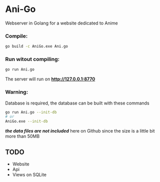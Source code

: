 # Ani-Go

Webserver in Golang for a website dedicated to Anime

### Compile:
```sh
go build -c AniGo.exe Ani.go
```

### Run witout compiling:
```sh
go run Ani.go
```
The server will run on **http://127.0.0.1:8770**

### Warning:
Database is required, the database can be built with these commands
```sh
go run Ani.go --init-db
# or
AniGo.exe --init-db
```
**_the data files are not included_** here on Github since the size is a little bit more than 50MB


## TODO
- Website
- Api
- Views on SQLite
